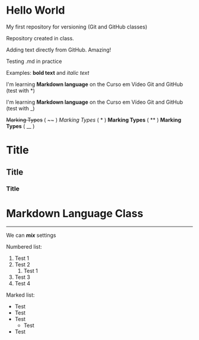 # Hello World
 My first repository for versioning (Git and GitHub classes)

 Repository created in class.
 
 Adding text directly from GitHub. Amazing!
 
 Testing .md in practice
 
 Examples: **bold text** and *italic text*
 
 I'm learning **Markdown language** on the Curso em Vídeo Git and GitHub (test with *) 
 
 I'm learning __Markdown language__ on the Curso em Vídeo Git and GitHub (test with _)
 
 ~~Marking Types~~ ( ~~ )
 *Marking Types* ( * )
 **Marking Types** ( ** )
 __Marking Types__ ( __ )
 
 # Title
 
 ## Title
 
 ### Title

# Markdown Language Class
***

We can _**mix**_ settings

Numbered list:
1. Test 1
2. Test 2
   1. Test 1
4. Test 3
5. Test 4

Marked list:
* Test
* Test
* Test
   * Test
* Test 
